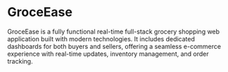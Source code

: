 # GroceEase
GroceEase is a fully functional real-time full-stack grocery shopping web application built with modern technologies. It includes dedicated dashboards for both buyers and sellers, offering a seamless e-commerce experience with real-time updates, inventory management, and order tracking.
